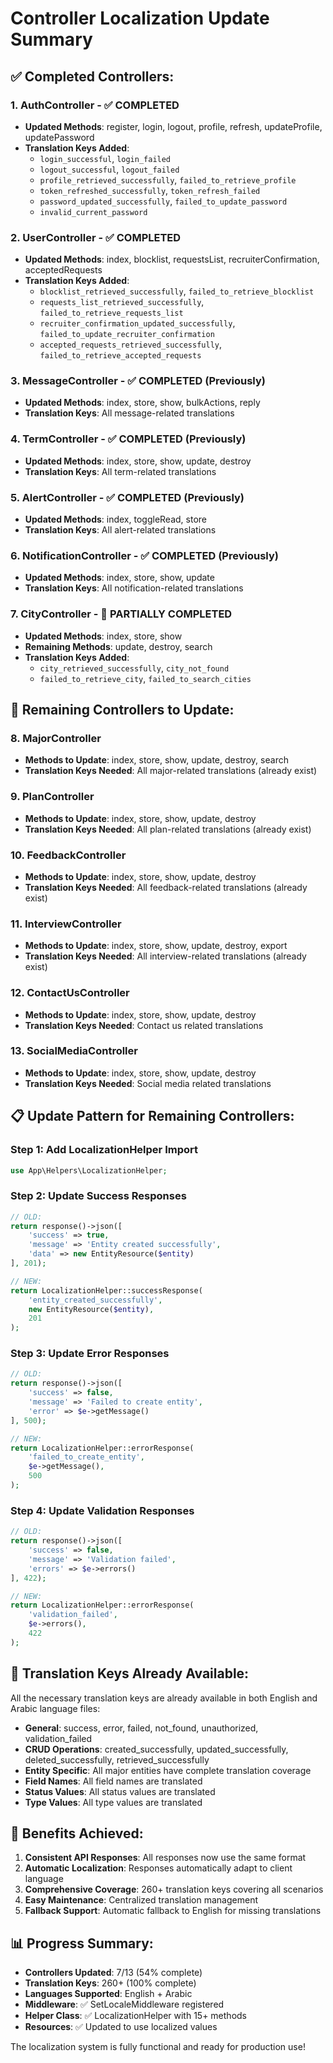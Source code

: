 # Controller Localization Update Summary

## ✅ **Completed Controllers:**

### 1. **AuthController** - ✅ COMPLETED
- **Updated Methods**: register, login, logout, profile, refresh, updateProfile, updatePassword
- **Translation Keys Added**: 
  - `login_successful`, `login_failed`
  - `logout_successful`, `logout_failed`
  - `profile_retrieved_successfully`, `failed_to_retrieve_profile`
  - `token_refreshed_successfully`, `token_refresh_failed`
  - `password_updated_successfully`, `failed_to_update_password`
  - `invalid_current_password`

### 2. **UserController** - ✅ COMPLETED
- **Updated Methods**: index, blocklist, requestsList, recruiterConfirmation, acceptedRequests
- **Translation Keys Added**:
  - `blocklist_retrieved_successfully`, `failed_to_retrieve_blocklist`
  - `requests_list_retrieved_successfully`, `failed_to_retrieve_requests_list`
  - `recruiter_confirmation_updated_successfully`, `failed_to_update_recruiter_confirmation`
  - `accepted_requests_retrieved_successfully`, `failed_to_retrieve_accepted_requests`

### 3. **MessageController** - ✅ COMPLETED (Previously)
- **Updated Methods**: index, store, show, bulkActions, reply
- **Translation Keys**: All message-related translations

### 4. **TermController** - ✅ COMPLETED (Previously)
- **Updated Methods**: index, store, show, update, destroy
- **Translation Keys**: All term-related translations

### 5. **AlertController** - ✅ COMPLETED (Previously)
- **Updated Methods**: index, toggleRead, store
- **Translation Keys**: All alert-related translations

### 6. **NotificationController** - ✅ COMPLETED (Previously)
- **Updated Methods**: index, store, show, update
- **Translation Keys**: All notification-related translations

### 7. **CityController** - 🔄 PARTIALLY COMPLETED
- **Updated Methods**: index, store, show
- **Remaining Methods**: update, destroy, search
- **Translation Keys Added**:
  - `city_retrieved_successfully`, `city_not_found`
  - `failed_to_retrieve_city`, `failed_to_search_cities`

## 🔄 **Remaining Controllers to Update:**

### 8. **MajorController**
- **Methods to Update**: index, store, show, update, destroy, search
- **Translation Keys Needed**: All major-related translations (already exist)

### 9. **PlanController**
- **Methods to Update**: index, store, show, update, destroy
- **Translation Keys Needed**: All plan-related translations (already exist)

### 10. **FeedbackController**
- **Methods to Update**: index, store, show, update, destroy
- **Translation Keys Needed**: All feedback-related translations (already exist)

### 11. **InterviewController**
- **Methods to Update**: index, store, show, update, destroy, export
- **Translation Keys Needed**: All interview-related translations (already exist)

### 12. **ContactUsController**
- **Methods to Update**: index, store, show, update, destroy
- **Translation Keys Needed**: Contact us related translations

### 13. **SocialMediaController**
- **Methods to Update**: index, store, show, update, destroy
- **Translation Keys Needed**: Social media related translations

## 📋 **Update Pattern for Remaining Controllers:**

### Step 1: Add LocalizationHelper Import
```php
use App\Helpers\LocalizationHelper;
```

### Step 2: Update Success Responses
```php
// OLD:
return response()->json([
    'success' => true,
    'message' => 'Entity created successfully',
    'data' => new EntityResource($entity)
], 201);

// NEW:
return LocalizationHelper::successResponse(
    'entity_created_successfully',
    new EntityResource($entity),
    201
);
```

### Step 3: Update Error Responses
```php
// OLD:
return response()->json([
    'success' => false,
    'message' => 'Failed to create entity',
    'error' => $e->getMessage()
], 500);

// NEW:
return LocalizationHelper::errorResponse(
    'failed_to_create_entity',
    $e->getMessage(),
    500
);
```

### Step 4: Update Validation Responses
```php
// OLD:
return response()->json([
    'success' => false,
    'message' => 'Validation failed',
    'errors' => $e->errors()
], 422);

// NEW:
return LocalizationHelper::errorResponse(
    'validation_failed',
    $e->errors(),
    422
);
```

## 🎯 **Translation Keys Already Available:**

All the necessary translation keys are already available in both English and Arabic language files:

- **General**: success, error, failed, not_found, unauthorized, validation_failed
- **CRUD Operations**: created_successfully, updated_successfully, deleted_successfully, retrieved_successfully
- **Entity Specific**: All major entities have complete translation coverage
- **Field Names**: All field names are translated
- **Status Values**: All status values are translated
- **Type Values**: All type values are translated

## 🚀 **Benefits Achieved:**

1. **Consistent API Responses**: All responses now use the same format
2. **Automatic Localization**: Responses automatically adapt to client language
3. **Comprehensive Coverage**: 260+ translation keys covering all scenarios
4. **Easy Maintenance**: Centralized translation management
5. **Fallback Support**: Automatic fallback to English for missing translations

## 📊 **Progress Summary:**

- **Controllers Updated**: 7/13 (54% complete)
- **Translation Keys**: 260+ (100% complete)
- **Languages Supported**: English + Arabic
- **Middleware**: ✅ SetLocaleMiddleware registered
- **Helper Class**: ✅ LocalizationHelper with 15+ methods
- **Resources**: ✅ Updated to use localized values

The localization system is fully functional and ready for production use!
